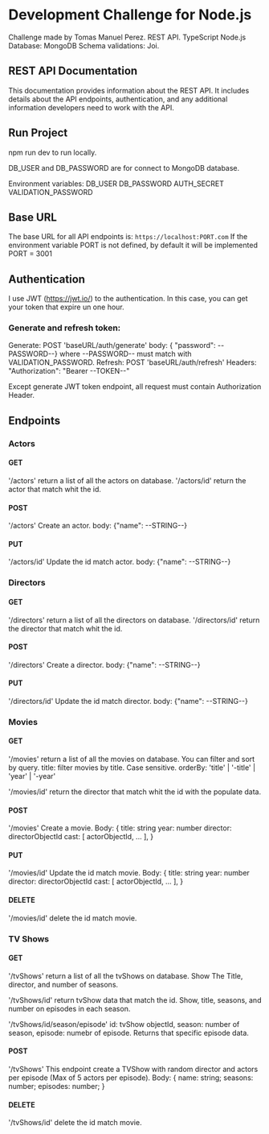 # Development Challenge for Node.js

Challenge made by Tomas Manuel Perez.
REST API.
TypeScript
Node.js
Database: MongoDB
Schema validations: Joi.

## REST API Documentation

This documentation provides information about the REST API. It includes details about the API endpoints, authentication, and any additional information developers need to work with the API.

## Run Project
npm run dev to run locally.

DB_USER and DB_PASSWORD are for connect to MongoDB database.

Environment variables: 
  DB_USER
  DB_PASSWORD
  AUTH_SECRET
  VALIDATION_PASSWORD

## Base URL

The base URL for all API endpoints is: `https://localhost:PORT.com`
If the environment variable PORT is not defined, by default it will be implemented PORT = 3001

## Authentication

I use JWT (https://jwt.io/) to the authentication. In this case, you can get your token that expire un one hour.

### Generate and refresh token:
Generate: POST 'baseURL/auth/generate' body: { "password": --PASSWORD--} where --PASSWORD-- must match with VALIDATION_PASSWORD.
Refresh: POST 'baseURL/auth/refresh' Headers: "Authorization": "Bearer --TOKEN--"

Except generate JWT token endpoint, all request must contain Authorization Header.

## Endpoints

### Actors

#### GET
'/actors' return a list of all the actors on database.
'/actors/id' return the actor that match whit the id.

#### POST
'/actors' Create an actor. body: {"name": --STRING--}

#### PUT
'/actors/id' Update the id match actor. body: {"name": --STRING--}

### Directors

#### GET
'/directors' return a list of all the directors on database.
'/directors/id' return the director that match whit the id.

#### POST
'/directors' Create a director. body: {"name": --STRING--}

#### PUT
'/directors/id' Update the id match director. body: {"name": --STRING--}

### Movies

#### GET
'/movies' return a list of all the movies on database. You can filter and sort by query.
title: filter movies by title. Case sensitive.
orderBy: 'title' | '-title' | 'year' | '-year'

'/movies/id' return the director that match whit the id with the populate data.

#### POST
'/movies' Create a movie.
Body: {
  title: string
  year: number
  director: directorObjectId
  cast: [
    actorObjectId,
    ...
  ],
}

#### PUT
'/movies/id' Update the id match movie.
Body: {
  title: string
  year: number
  director: directorObjectId
  cast: [
    actorObjectId,
    ...
  ],
}

#### DELETE
'/movies/id' delete the id match movie.

### TV Shows

#### GET
'/tvShows' return a list of all the tvShows on database. Show The Title, director, and number of seasons.

'/tvShows/id' return tvShow data that match the id. Show, title, seasons, and number on episodes in each season.

'/tvShows/id/season/episode' id: tvShow objectId, season: number of season, episode: numebr of episode.
Returns that specific episode data.

#### POST
'/tvShows' This endpoint create a TVShow with random director and actors per episode (Max of 5 actors per episode).
Body: {
  name: string;
  seasons: number;
  episodes: number;
}

#### DELETE
'/tvShows/id' delete the id match movie.